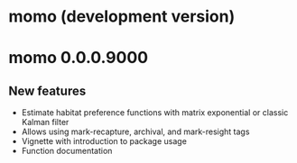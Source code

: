 # momo (development version)

# momo 0.0.0.9000

## New features

* Estimate habitat preference functions with matrix exponential or classic
  Kalman filter
* Allows using mark-recapture, archival, and mark-resight tags
* Vignette with introduction to package usage
* Function documentation
